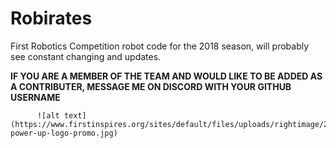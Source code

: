 # Robirates
First Robotics Competition robot code for the 2018 season, will probably see constant changing and updates.

**IF YOU ARE A MEMBER OF THE TEAM AND WOULD LIKE TO BE ADDED AS A CONTRIBUTER, MESSAGE ME ON DISCORD WITH YOUR GITHUB USERNAME**

          ![alt text](https://www.firstinspires.org/sites/default/files/uploads/rightimage/2018-power-up-logo-promo.jpg)
